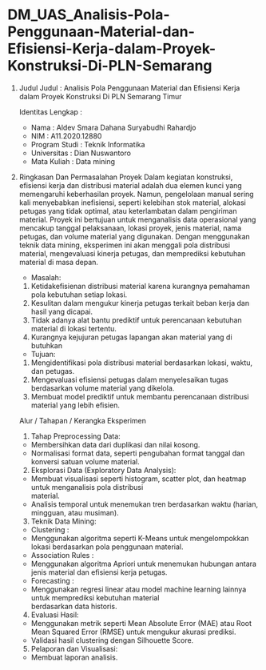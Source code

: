 # DM_UAS_Analisis-Pola-Penggunaan-Material-dan-Efisiensi-Kerja-dalam-Proyek-Konstruksi-Di-PLN-Semarang
1. Judul
   Judul : Analisis Pola Penggunaan Material dan Efisiensi Kerja dalam Proyek Konstruksi Di PLN Semarang Timur

   Identitas Lengkap :
   -  Nama     : Aldev Smara Dahana Suryabudhi Rahardjo
   -  NIM      : A11.2020.12880
   -  Program Studi : Teknik Informatika
   -  Universitas : Dian Nuswantoro
   -  Mata Kuliah : Data mining 


2. Ringkasan Dan Permasalahan Proyek
   Dalam kegiatan konstruksi, efisiensi kerja dan distribusi material adalah dua elemen kunci yang memengaruhi keberhasilan proyek. Namun, pengelolaan manual sering kali menyebabkan inefisiensi, seperti kelebihan stok material, alokasi petugas yang tidak optimal, atau keterlambatan dalam pengiriman material. Proyek ini bertujuan untuk menganalisis data operasional yang mencakup tanggal pelaksanaan, lokasi proyek, jenis material, nama petugas, dan volume material yang digunakan. Dengan menggunakan teknik data mining, eksperimen ini akan menggali pola distribusi material, mengevaluasi kinerja petugas, dan memprediksi kebutuhan material di masa depan.

   - Masalah:
   1. Ketidakefisienan distribusi material karena kurangnya pemahaman pola kebutuhan setiap lokasi.
   2. Kesulitan dalam mengukur kinerja petugas terkait beban kerja dan hasil yang dicapai.
   3. Tidak adanya alat bantu prediktif untuk perencanaan kebutuhan material di lokasi tertentu.
   4. Kurangnya kejujuran petugas lapangan akan material yang di butuhkan
   - Tujuan:
   1. Mengidentifikasi pola distribusi material berdasarkan lokasi, waktu, dan petugas.
   2. Mengevaluasi efisiensi petugas dalam menyelesaikan tugas berdasarkan volume material yang dikelola.
   3. Membuat model prediktif untuk membantu perencanaan distribusi material yang lebih efisien.

   Alur / Tahapan / Kerangka Eksperimen
   1. Tahap Preprocessing Data:
   - Membersihkan data dari duplikasi dan nilai kosong.
   - Normalisasi format data, seperti pengubahan format tanggal dan konversi satuan volume material.
   2. Eksplorasi Data (Exploratory Data Analysis):
   - Membuat visualisasi seperti histogram, scatter plot, dan heatmap untuk menganalisis pola distribusi       
    material.
   - Analisis temporal untuk menemukan tren berdasarkan waktu (harian, mingguan, atau musiman).
   3. Teknik Data Mining:
   - Clustering :
   - Menggunakan algoritma seperti K-Means untuk mengelompokkan lokasi berdasarkan pola penggunaan material.
   - Association Rules :
   - Menggunakan algoritma Apriori untuk menemukan hubungan antara jenis material dan efisiensi kerja petugas.
   - Forecasting :
   - Menggunakan regresi linear atau model machine learning lainnya untuk memprediksi kebutuhan material    
    berdasarkan data historis.
   4. Evaluasi Hasil:
   - Menggunakan metrik seperti Mean Absolute Error (MAE) atau Root Mean Squared Error (RMSE) untuk mengukur 
    akurasi prediksi.
   - Validasi hasil clustering dengan Silhouette Score.
   5. Pelaporan dan Visualisasi:
   - Membuat laporan analisis.

